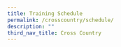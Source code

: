 ```yaml
---
title: Training Schedule
permalink: /crosscountry/schedule/
description: ""
third_nav_title: Cross Country
---
```

